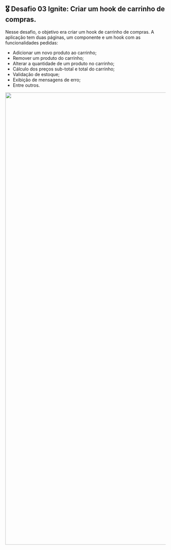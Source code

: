 ## 🎖 Desafio 03 Ignite: Criar um hook de carrinho de compras.

Nesse desafio, o objetivo era criar um hook de carrinho de compras. 
A aplicação tem duas páginas, um componente e um hook com as funcionalidades pedidas:

- Adicionar um novo produto ao carrinho;
- Remover um produto do carrinho;
- Alterar a quantidade de um produto no carrinho;
- Cálculo dos preços sub-total e total do carrinho;
- Validação de estoque;
- Exibição de mensagens de erro;
- Entre outros.

<p align="center">
  <img width="1417" alt="RocketShoes" src="https://user-images.githubusercontent.com/69002185/169711391-fcace3ad-7ace-46ec-a798-68372cc12e50.png">
</p>
